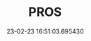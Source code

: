 ---
date: 23-02-23 16:51:03.695430
excerpt: PROSEGUR COMPANIA DE SEGURIDAD SA
header:
  teaser: assets/images/logos/partners_logos/pngs/PROS_Logo.png
order: 17
sidebar:
- image: assets/images/logos/partners_logos/pngs/PROS_Logo.png
  image_alt: logo
  text: TBC
  title: Role
title: PROS
---